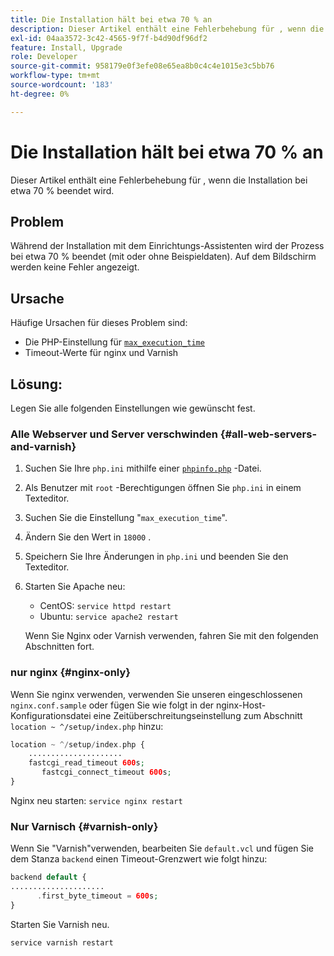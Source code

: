 ```yaml
---
title: Die Installation hält bei etwa 70 % an
description: Dieser Artikel enthält eine Fehlerbehebung für , wenn die Installation bei etwa 70 % beendet wird.
exl-id: 04aa3572-3c42-4565-9f7f-b4d90df96df2
feature: Install, Upgrade
role: Developer
source-git-commit: 958179e0f3efe08e65ea8b0c4c4e1015e3c5bb76
workflow-type: tm+mt
source-wordcount: '183'
ht-degree: 0%

---
```


# Die Installation hält bei etwa 70 % an

Dieser Artikel enthält eine Fehlerbehebung für , wenn die Installation bei etwa 70 % beendet wird.

## Problem

Während der Installation mit dem Einrichtungs-Assistenten wird der Prozess bei etwa 70 % beendet (mit oder ohne Beispieldaten). Auf dem Bildschirm werden keine Fehler angezeigt.

## Ursache

Häufige Ursachen für dieses Problem sind:

* Die PHP-Einstellung für [`max_execution_time`](http://php.net/manual/en/info.configuration.php#ini.max-execution-time)
* Timeout-Werte für nginx und Varnish

## Lösung:

Legen Sie alle folgenden Einstellungen wie gewünscht fest.

### Alle Webserver und Server verschwinden {#all-web-servers-and-varnish}

1. Suchen Sie Ihre `php.ini` mithilfe einer [`phpinfo.php`](https://devdocs.magento.com/guides/v2.3/install-gde/prereq/optional.html#install-optional-phpinfo) -Datei.
1. Als Benutzer mit `root` -Berechtigungen öffnen Sie `php.ini` in einem Texteditor.
1. Suchen Sie die Einstellung &quot;`max_execution_time`&quot;.
1. Ändern Sie den Wert in `18000` .
1. Speichern Sie Ihre Änderungen in `php.ini` und beenden Sie den Texteditor.
1. Starten Sie Apache neu:

   * CentOS: `service httpd restart`
   * Ubuntu: `service apache2 restart`

   Wenn Sie Nginx oder Varnish verwenden, fahren Sie mit den folgenden Abschnitten fort.

### nur nginx {#nginx-only}

Wenn Sie nginx verwenden, verwenden Sie unseren eingeschlossenen `nginx.conf.sample` oder fügen Sie wie folgt in der nginx-Host-Konfigurationsdatei eine Zeitüberschreitungseinstellung zum Abschnitt `location ~ ^/setup/index.php` hinzu:

```php
location ~ ^/setup/index.php {
    .....................
    fastcgi_read_timeout 600s;
       fastcgi_connect_timeout 600s;
}
```

Nginx neu starten: `service nginx restart`

### Nur Varnisch {#varnish-only}

Wenn Sie &quot;Varnish&quot;verwenden, bearbeiten Sie `default.vcl` und fügen Sie dem Stanza `backend` einen Timeout-Grenzwert wie folgt hinzu:

```php
backend default {
.....................
      .first_byte_timeout = 600s;
}
```

Starten Sie Varnish neu.

```php
service varnish restart
```
